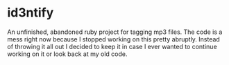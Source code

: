 id3ntify
========
An unfinished, abandoned ruby project for tagging mp3 files.
The code is a mess right now because I stopped working on this pretty abruptly.
Instead of throwing it all out I decided to keep it in case I ever wanted to
continue working on it or look back at my old code.

